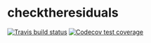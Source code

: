 # checktheresiduals

<!-- badges: start -->
[![Travis build status](https://travis-ci.com/chrsshn/checktheresiduals.svg?branch=master)](https://travis-ci.com/chrsshn/checktheresiduals)
[![Codecov test coverage](https://codecov.io/gh/chrsshn/checktheresiduals/branch/master/graph/badge.svg)](https://codecov.io/gh/chrsshn/checktheresiduals?branch=master)
<!-- badges: end -->
